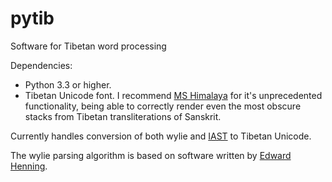 pytib
=====

Software for Tibetan word processing

Dependencies:
+ Python 3.3 or higher.
+ Tibetan Unicode font. I recommend [MS Himalaya](http://fontzone.net/font-details/microsoft-himalaya) for it's unprecedented functionality, being able to correctly render even the most obscure stacks from Tibetan transliterations of Sanskrit.

Currently handles conversion of both wylie and [IAST](http://en.wikipedia.org/wiki/Tibetan_alphabet#Transliteration_of_Sanskrit) to Tibetan Unicode.

The wylie parsing algorithm is based on software written by [Edward Henning](http://www.kalacakra.org/print/print.htm).
